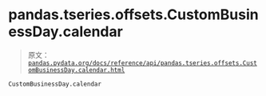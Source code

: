 # pandas.tseries.offsets.CustomBusinessDay.calendar

> 原文：[`pandas.pydata.org/docs/reference/api/pandas.tseries.offsets.CustomBusinessDay.calendar.html`](https://pandas.pydata.org/docs/reference/api/pandas.tseries.offsets.CustomBusinessDay.calendar.html)

```py
CustomBusinessDay.calendar
```
